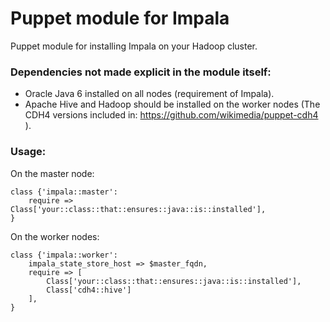 # Puppet module for Impala


Puppet module for installing Impala on your Hadoop cluster.






### Dependencies not made explicit in the module itself:


- Oracle Java 6 installed on all nodes (requirement of Impala).
- Apache Hive and Hadoop should be installed on the worker nodes (The CDH4 versions included in: https://github.com/wikimedia/puppet-cdh4 ).


### Usage:


On the master node:
```puppet
class {'impala::master':
    require => Class['your::class::that::ensures::java::is::installed'],
}
```

On the worker nodes:
```puppet
class {'impala::worker':
    impala_state_store_host => $master_fqdn,
    require => [
        Class['your::class::that::ensures::java::is::installed'], 
        Class['cdh4::hive']
    ],
}
```
